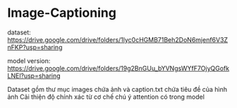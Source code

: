 # Image-Captioning
dataset: https://drive.google.com/drive/folders/1lyc0cHGMB71Beh2DoN6mjenf6V3ZnFKP?usp=sharing

model version: https://drive.google.com/drive/folders/19g2BnGUu_bYVNgsWYfF7OjyQGofkLNEl?usp=sharing

Dataset gồm thư mục images chứa ảnh và caption.txt chứa tiêu đề của hình ảnh
Cải thiện độ chính xác từ cơ chế chú ý attention có trong model


